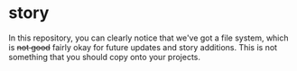 # story
In this repository, you can clearly notice that we've got a file system, which is ~~not good~~ fairly okay for future updates and story additions. This is not something that you should copy onto your projects.